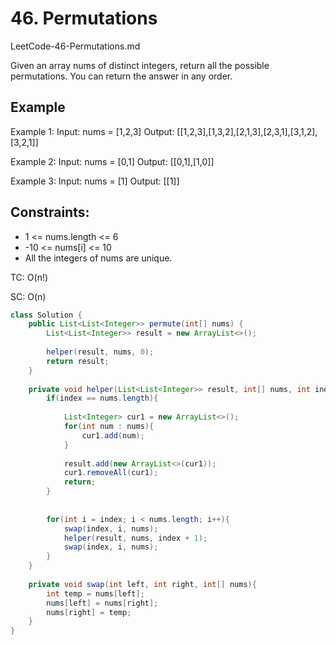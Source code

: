 # 46. Permutations
LeetCode-46-Permutations.md

Given an array nums of distinct integers, return all the possible permutations. You can return the answer in any order.

## Example

Example 1:
Input: nums = [1,2,3]
Output: [[1,2,3],[1,3,2],[2,1,3],[2,3,1],[3,1,2],[3,2,1]]

Example 2:
Input: nums = [0,1]
Output: [[0,1],[1,0]]

Example 3:
Input: nums = [1]
Output: [[1]]
 

## Constraints:
+ 1 <= nums.length <= 6
+ -10 <= nums[i] <= 10
+ All the integers of nums are unique.

TC: O(n!)

SC: O(n)

```java
class Solution {
    public List<List<Integer>> permute(int[] nums) {
        List<List<Integer>> result = new ArrayList<>();
        
        helper(result, nums, 0);
        return result;
    }
    
    private void helper(List<List<Integer>> result, int[] nums, int index){
        if(index == nums.length){
            
            List<Integer> cur1 = new ArrayList<>();
            for(int num : nums){
                cur1.add(num);
            }
            
            result.add(new ArrayList<>(cur1));
            cur1.removeAll(cur1);
            return;
        }
        
       
        for(int i = index; i < nums.length; i++){
            swap(index, i, nums);
            helper(result, nums, index + 1);
            swap(index, i, nums);
        }
    }
    
    private void swap(int left, int right, int[] nums){
        int temp = nums[left];
        nums[left] = nums[right];
        nums[right] = temp;
    }
}
```
